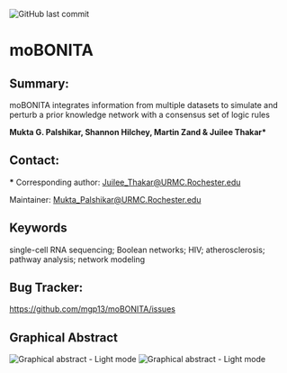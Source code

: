 ![GitHub last commit](https://img.shields.io/github/last-commit/mgp13/moBONITA?style=for-the-badge)

# moBONITA

## Summary:
moBONITA integrates information from multiple datasets to simulate and perturb a prior knowledge network with a consensus set of logic rules

__Mukta G. Palshikar, Shannon Hilchey, Martin Zand & Juilee Thakar*__

## Contact: 
__*__ Corresponding author: Juilee_Thakar@URMC.Rochester.edu

Maintainer: Mukta_Palshikar@URMC.Rochester.edu

## Keywords

single-cell RNA sequencing; Boolean networks; HIV; atherosclerosis; pathway analysis; network modeling

## Bug Tracker:

https://github.com/mgp13/moBONITA/issues

## Graphical Abstract

![Graphical abstract - Light mode](https://github.com/mgp13/moBONITA/blob/main/Picture1.png?raw=true#gh-light-mode-only)
![Graphical abstract - Light mode](https://github.com/mgp13/moBONITA/blob/main/Picture2.png?raw=true#gh-dark-mode-only)
